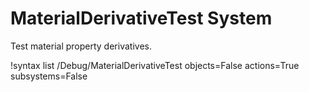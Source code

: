 # MaterialDerivativeTest System

Test material property derivatives.

!syntax list /Debug/MaterialDerivativeTest objects=False actions=True subsystems=False
